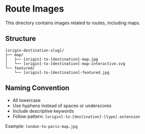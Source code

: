# Route Images

This directory contains images related to routes, including maps.

## Structure

```
[origin-destination-slug]/
├── map/
│   ├── [origin]-to-[destination]-map.jpg
│   └── [origin]-to-[destination]-map-interactive.svg
└── featured/
    └── [origin]-to-[destination]-featured.jpg
```

## Naming Convention

- All lowercase
- Use hyphens instead of spaces or underscores
- Include descriptive keywords
- Follow pattern: `[origin]-to-[destination]-[type].extension`

Example: `london-to-paris-map.jpg`
